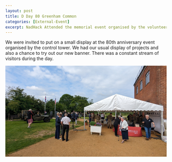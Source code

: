 ```yaml
---
layout: post
title: D Day 80 Greenham Common
categories: [External-Event]
excerpt: NadHack Attended the memorial event organised by the volunteers at the control tower.
---
```


We were invited to put on a small display at the 80th anniversary event organised by the control tower. We had our usual display of projects and also a chance to try out our new banner. There was a constant stream of visitors during the day.

![](/images/dday80.png)
